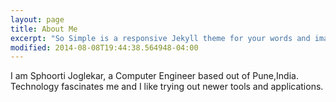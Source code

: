 ```yaml
---
layout: page
title: About Me
excerpt: "So Simple is a responsive Jekyll theme for your words and images."
modified: 2014-08-08T19:44:38.564948-04:00
---
```


I am Sphoorti Joglekar, a Computer Engineer based out of Pune,India.
Technology fascinates me and I like trying out newer tools and applications.


